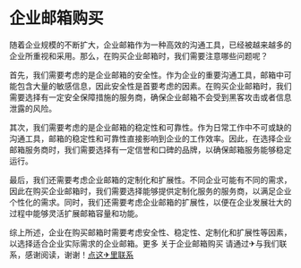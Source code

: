# 企业邮箱购买

随着企业规模的不断扩大，企业邮箱作为一种高效的沟通工具，已经被越来越多的企业所重视和采用。那么，在购买企业邮箱时，我们需要注意哪些问题呢？

首先，我们需要考虑的是企业邮箱的安全性。作为企业的重要沟通工具，邮箱中可能包含大量的敏感信息，因此安全性是首要考虑的因素。在购买企业邮箱时，我们需要选择有一定安全保障措施的服务商，确保企业邮箱不会受到黑客攻击或者信息泄露的风险。

其次，我们需要考虑的是企业邮箱的稳定性和可靠性。作为日常工作中不可或缺的沟通工具，邮箱的稳定性和可靠性直接影响到企业的工作效率。因此，在选择企业邮箱服务商时，我们需要选择有一定信誉和口碑的品牌，以确保邮箱服务能够稳定运行。

最后，我们还需要考虑企业邮箱的定制化和扩展性。不同企业可能有不同的需求，因此在购买企业邮箱时，我们需要选择能够提供定制化服务的服务商，以满足企业个性化的需求。同时，我们还需要考虑企业邮箱的扩展性，以便在企业发展壮大的过程中能够灵活扩展邮箱容量和功能。

综上所述，企业在购买邮箱时需要考虑安全性、稳定性、定制化和扩展性等因素，以选择适合企业实际需求的企业邮箱。更多 关于企业邮箱购买 请通过✈与我们联系，感谢阅读，谢谢！[点这✈里联系](https://lm.k02.cc)
